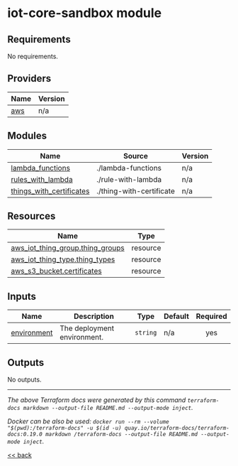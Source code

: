 # iot-core-sandbox module

<!-- BEGIN_TF_DOCS -->
## Requirements

No requirements.

## Providers

| Name | Version |
|------|---------|
| <a name="provider_aws"></a> [aws](#provider\_aws) | n/a |

## Modules

| Name | Source | Version |
|------|--------|---------|
| <a name="module_lambda_functions"></a> [lambda\_functions](#module\_lambda\_functions) | ./lambda-functions | n/a |
| <a name="module_rules_with_lambda"></a> [rules\_with\_lambda](#module\_rules\_with\_lambda) | ./rule-with-lambda | n/a |
| <a name="module_things_with_certificates"></a> [things\_with\_certificates](#module\_things\_with\_certificates) | ./thing-with-certificate | n/a |

## Resources

| Name | Type |
|------|------|
| [aws_iot_thing_group.thing_groups](https://registry.terraform.io/providers/hashicorp/aws/latest/docs/resources/iot_thing_group) | resource |
| [aws_iot_thing_type.thing_types](https://registry.terraform.io/providers/hashicorp/aws/latest/docs/resources/iot_thing_type) | resource |
| [aws_s3_bucket.certificates](https://registry.terraform.io/providers/hashicorp/aws/latest/docs/resources/s3_bucket) | resource |

## Inputs

| Name | Description | Type | Default | Required |
|------|-------------|------|---------|:--------:|
| <a name="input_environment"></a> [environment](#input\_environment) | The deployment environment. | `string` | n/a | yes |

## Outputs

No outputs.
<!-- END_TF_DOCS -->

---
_The above Terraform docs were generated by this command
`terraform-docs markdown --output-file README.md --output-mode inject`._

_Docker can be also be used:
`docker run --rm --volume "$(pwd):/terraform-docs" -u $(id -u) quay.io/terraform-docs/terraform-docs:0.19.0 markdown /terraform-docs --output-file README.md --output-mode inject`._

[<< back](..)
